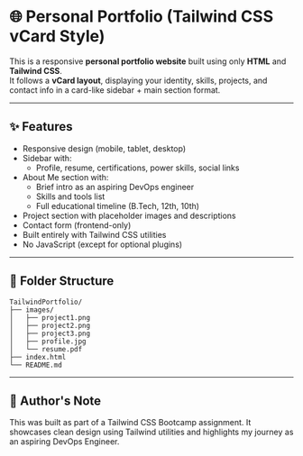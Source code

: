 # 🌐 Personal Portfolio (Tailwind CSS vCard Style)

This is a responsive **personal portfolio website** built using only **HTML** and **Tailwind CSS**.  
It follows a **vCard layout**, displaying your identity, skills, projects, and contact info in a card-like sidebar + main section format.

---

## ✨ Features

- Responsive design (mobile, tablet, desktop)
- Sidebar with:
  - Profile, resume, certifications, power skills, social links
- About Me section with:
  - Brief intro as an aspiring DevOps engineer
  - Skills and tools list
  - Full educational timeline (B.Tech, 12th, 10th)
- Project section with placeholder images and descriptions
- Contact form (frontend-only)
- Built entirely with Tailwind CSS utilities
- No JavaScript (except for optional plugins)

---

## 📁 Folder Structure

```
TailwindPortfolio/
├── images/
│   ├── project1.png
│   ├── project2.png
│   ├── project3.png
│   ├── profile.jpg
│   └── resume.pdf
├── index.html
└── README.md
```

---


## 🧠 Author's Note

This was built as part of a Tailwind CSS Bootcamp assignment. It showcases clean design using Tailwind utilities and highlights my journey as an aspiring DevOps Engineer.

